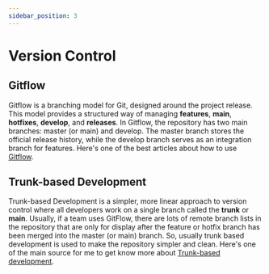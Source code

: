 ```yaml
---
sidebar_position: 3
---
```


# Version Control

## Gitflow

Gitflow is a branching model for Git, designed around the project release. This model provides a structured way of managing **features**, **main**, **hotfixes**, **develop**, and **releases**. In Gitflow, the repository has two main branches: master (or main) and develop. The master branch stores the official release history, while the develop branch serves as an integration branch for features. Here's one of the best articles about how to use [Gitflow](https://www.gitkraken.com/learn/git/git-flow).

## Trunk-based Development

Trunk-based Development is a simpler, more linear approach to version control where all developers work on a single branch called the **trunk** or **main**. Usually, if a team uses GitFlow, there are lots of remote branch lists in the repository that are only for display after the feature or hotfix branch has been merged into the master (or main) branch. So, usually trunk based development is used to make the repository simpler and clean. Here's one of the main source for me to get know more about [Trunk-based development](https://trunkbaseddevelopment.com/).